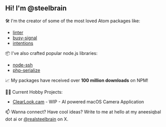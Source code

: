 ## Hi! I'm @steelbrain

🛠 I'm the creator of some of the most loved Atom packages like:
- [linter](https://github.com/steelbrain/linter)
- [busy-signal](https://github.com/steelbrain/busy-signal)
- [intentions](https://github.com/steelbrain/intentions)

📦 I've also crafted popular node.js libraries:
- [node-ssh](https://npmjs.com/package/node-ssh)
- [php-serialize](https://npmjs.com/package/php-serialize)

📈 My packages have received over **100 million downloads** on NPM!

🧑‍💻 Current Hobby Projects:

- [ClearLook.cam](https://clearlook.cam) - WIP - AI powered macOS Camera Application

📫 Wanna connect? Have cool ideas? Write to me at hello at my aneesiqbal dot ai or [@realsteelbrain](https://x.com/realsteelbrain) on X.
